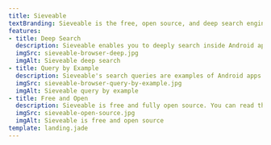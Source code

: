 ```yaml
---
title: Sieveable
textBranding: Sieveable is the free, open source, and deep search engine for Android apps.
features:
- title: Deep Search
  description: Sieveable enables you to deeply search inside Android apps. You can search for apps by listing details (e.g., download count, star rating, description, etc.), user interface (e.g., layout components or hierarchy), Manifest (e.g., declared permissions), and API calls (e.g., use of a particular third party library).
  imgSrc: sieveable-browser-deep.jpg
  imgAlt: Sieveable deep search
- title: Query by Example
  description: Sieveable's search queries are examples of Android apps. You do not need to learn a new query language to search inside apps. Sieveable features a declarative query language that uses the same syntax used in Android apps.
  imgSrc: sieveable-browser-query-by-example.jpg
  imgAlt: Sieveable query by example
- title: Free and Open
  description: Sieveable is free and fully open source. You can read the source code or change it however you want. We made it open because we strongly believe that open source creates better software and great community.
  imgSrc: sieveable-open-source.jpg
  imgAlt: Sieveable is free and open source
template: landing.jade
---
```

